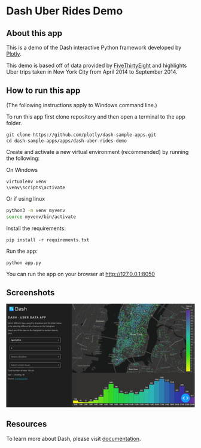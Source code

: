 # Dash Uber Rides Demo

## About this app

This is a demo of the Dash interactive Python framework developed by [Plotly](https://plot.ly/).

This demo is based off of data provided by [FiveThirtyEight](https://github.com/fivethirtyeight/uber-tlc-foil-response/tree/master/uber-trip-data) and highlights Uber trips taken in New York City from April 2014 to September 2014.


## How to run this app

(The following instructions apply to Windows command line.)

To run this app first clone repository and then open a terminal to the app folder.

```
git clone https://github.com/plotly/dash-sample-apps.git
cd dash-sample-apps/apps/dash-uber-rides-demo
```

Create and activate a new virtual environment (recommended) by running
the following:

On Windows

```
virtualenv venv 
\venv\scripts\activate
```

Or if using linux

```bash
python3 -m venv myvenv
source myvenv/bin/activate
```

Install the requirements:

```
pip install -r requirements.txt
```
Run the app:

```
python app.py
```
You can run the app on your browser at http://127.0.0.1:8050


## Screenshots

![demo.png](demo.png)

## Resources

To learn more about Dash, please visit [documentation](https://plot.ly/dash).